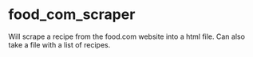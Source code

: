 # food_com_scraper
Will scrape a recipe from the food.com website into a html file. Can also take a file with a list of recipes.
